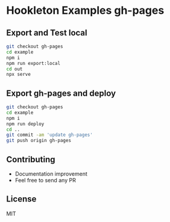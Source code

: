# Hookleton Examples gh-pages

## Export and Test local

```bash
git checkout gh-pages
cd example
npm i
npm run export:local
cd out
npx serve
```

## Export gh-pages and deploy

```bash
git checkout gh-pages
cd example
npm i
npm run deploy
cd ..
git commit -am 'update gh-pages'
git push origin gh-pages
```

## Contributing

* Documentation improvement
* Feel free to send any PR

## License

MIT

